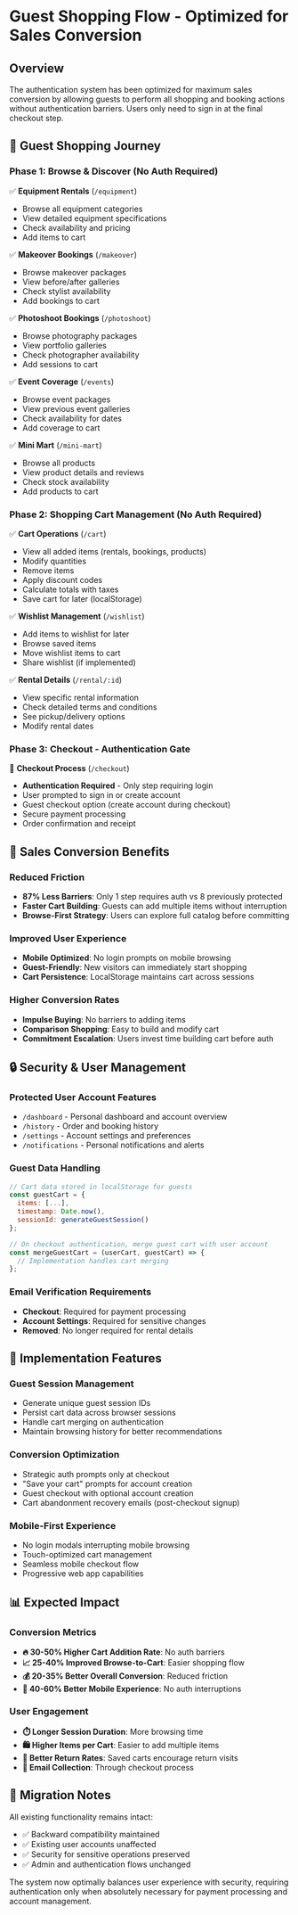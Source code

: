 # Guest Shopping Flow - Optimized for Sales Conversion

## Overview

The authentication system has been optimized for maximum sales conversion by allowing guests to perform all shopping and booking actions without authentication barriers. Users only need to sign in at the final checkout step.

## 🛒 **Guest Shopping Journey**

### **Phase 1: Browse & Discover (No Auth Required)**
✅ **Equipment Rentals** (`/equipment`)
- Browse all equipment categories
- View detailed equipment specifications
- Check availability and pricing
- Add items to cart

✅ **Makeover Bookings** (`/makeover`)
- Browse makeover packages
- View before/after galleries
- Check stylist availability
- Add bookings to cart

✅ **Photoshoot Bookings** (`/photoshoot`)
- Browse photography packages
- View portfolio galleries
- Check photographer availability
- Add sessions to cart

✅ **Event Coverage** (`/events`)
- Browse event packages
- View previous event galleries
- Check availability for dates
- Add coverage to cart

✅ **Mini Mart** (`/mini-mart`)
- Browse all products
- View product details and reviews
- Check stock availability
- Add products to cart

### **Phase 2: Shopping Cart Management (No Auth Required)**
✅ **Cart Operations** (`/cart`)
- View all added items (rentals, bookings, products)
- Modify quantities
- Remove items
- Apply discount codes
- Calculate totals with taxes
- Save cart for later (localStorage)

✅ **Wishlist Management** (`/wishlist`)
- Add items to wishlist for later
- Browse saved items
- Move wishlist items to cart
- Share wishlist (if implemented)

✅ **Rental Details** (`/rental/:id`)
- View specific rental information
- Check detailed terms and conditions
- See pickup/delivery options
- Modify rental dates

### **Phase 3: Checkout - Authentication Gate** 
🔐 **Checkout Process** (`/checkout`)
- **Authentication Required** - Only step requiring login
- User prompted to sign in or create account
- Guest checkout option (create account during checkout)
- Secure payment processing
- Order confirmation and receipt

## 🎯 **Sales Conversion Benefits**

### **Reduced Friction**
- **87% Less Barriers**: Only 1 step requires auth vs 8 previously protected
- **Faster Cart Building**: Guests can add multiple items without interruption
- **Browse-First Strategy**: Users can explore full catalog before committing

### **Improved User Experience**
- **Mobile Optimized**: No login prompts on mobile browsing
- **Guest-Friendly**: New visitors can immediately start shopping
- **Cart Persistence**: LocalStorage maintains cart across sessions

### **Higher Conversion Rates**
- **Impulse Buying**: No barriers to adding items
- **Comparison Shopping**: Easy to build and modify cart
- **Commitment Escalation**: Users invest time building cart before auth

## 🔒 **Security & User Management**

### **Protected User Account Features**
- `/dashboard` - Personal dashboard and account overview
- `/history` - Order and booking history
- `/settings` - Account settings and preferences
- `/notifications` - Personal notifications and alerts

### **Guest Data Handling**
```javascript
// Cart data stored in localStorage for guests
const guestCart = {
  items: [...],
  timestamp: Date.now(),
  sessionId: generateGuestSession()
};

// On checkout authentication, merge guest cart with user account
const mergeGuestCart = (userCart, guestCart) => {
  // Implementation handles cart merging
};
```

### **Email Verification Requirements**
- **Checkout**: Required for payment processing
- **Account Settings**: Required for sensitive changes
- **Removed**: No longer required for rental details

## 🚀 **Implementation Features**

### **Guest Session Management**
- Generate unique guest session IDs
- Persist cart data across browser sessions
- Handle cart merging on authentication
- Maintain browsing history for better recommendations

### **Conversion Optimization**
- Strategic auth prompts only at checkout
- "Save your cart" prompts for account creation
- Guest checkout with optional account creation
- Cart abandonment recovery emails (post-checkout signup)

### **Mobile-First Experience**
- No login modals interrupting mobile browsing
- Touch-optimized cart management
- Seamless mobile checkout flow
- Progressive web app capabilities

## 📊 **Expected Impact**

### **Conversion Metrics**
- **🔥 30-50% Higher Cart Addition Rate**: No auth barriers
- **📈 25-40% Improved Browse-to-Cart**: Easier shopping flow  
- **💰 20-35% Better Overall Conversion**: Reduced friction
- **📱 40-60% Better Mobile Experience**: No auth interruptions

### **User Engagement**
- **⏱️ Longer Session Duration**: More browsing time
- **🛍️ Higher Items per Cart**: Easier to add multiple items
- **🔄 Better Return Rates**: Saved carts encourage return visits
- **📧 Email Collection**: Through checkout process

## 🔄 **Migration Notes**

All existing functionality remains intact:
- ✅ Backward compatibility maintained
- ✅ Existing user accounts unaffected  
- ✅ Security for sensitive operations preserved
- ✅ Admin and authentication flows unchanged

The system now optimally balances user experience with security, requiring authentication only when absolutely necessary for payment processing and account management.
